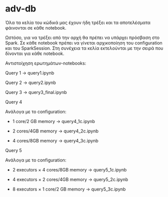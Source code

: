 # adv-db

Όλα τα κελία του κώδικά μας έχουν ήδη τρέξει και τα αποτελέσματα φάινονται σε κάθε notebook. 

Ωστόσο, για να τρέξει από την αρχή θα πρέπει να υπάρχει πρόσβαση στο Spark. Σε κάθε notebook πρέπει να γίνεται αρχικοποίηση του configuration και του SparkSession. Στη συνέχεια τα κελία εκτελούνται με την σειρά που δίνονται για κάθε notebook.

Αντιστοίχηση ερωτημάτων-notebooks:

Query 1 -> query1.ipynb

Query 2 -> query2.ipynb

Query 3 -> query3_final.ipynb

Query 4

Ανάλογα με το configuration:

- 1 core/2 GB memory -> query4_1c.ipynb
  
- 2 cores/4GB memory -> query4_2c.ipynb

- 4 cores/8GB memory -> query4_3c.ipynb

Query 5

Ανάλογα με το configuration:

- 2 executors × 4 cores/8GB memory -> query5_1c.ipynb
  
- 4 executors × 2 cores/4GB memory -> query5_2c.ipynb

- 8 executors × 1 core/2 GB memory -> query5_3c.ipynb
